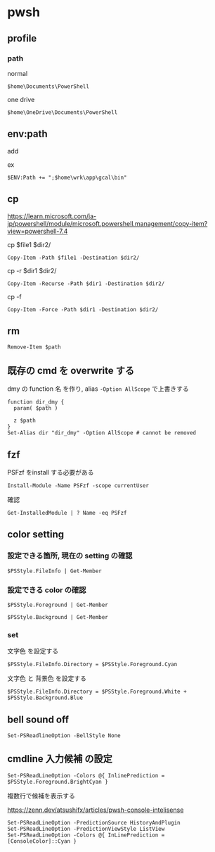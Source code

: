 
# pwsh


## profile

### path

normal

```
$home\Documents\PowerShell
```

one drive

```
$home\OneDrive\Documents\PowerShell
```


## env:path

add

ex

```
$ENV:Path += ";$home\wrk\app\gcal\bin"
```


## cp

https://learn.microsoft.com/ja-jp/powershell/module/microsoft.powershell.management/copy-item?view=powershell-7.4


cp $file1 $dir2/

```
Copy-Item -Path $file1 -Destination $dir2/
```

cp -r $dir1 $dir2/

```
Copy-Item -Recurse -Path $dir1 -Destination $dir2/
```

cp -f

```
Copy-Item -Force -Path $dir1 -Destination $dir2/
```


## rm

```
Remove-Item $path
```


## 既存の cmd を overwrite する

dmy の function 名 を作り, alias `-Option AllScope` で上書きする

```
function dir_dmy {
  param( $path )

  z $path
}
Set-Alias dir "dir_dmy" -Option AllScope # cannot be removed
```


## fzf

PSFzf をinstall する必要がある

```
Install-Module -Name PSFzf -scope currentUser
```

確認

```
Get-InstalledModule | ? Name -eq PSFzf
```


## color setting

### 設定できる箇所, 現在の setting の確認

```
$PSStyle.FileInfo | Get-Member
```


### 設定できる color の確認

```
$PSStyle.Foreground | Get-Member
```

```
$PSStyle.Background | Get-Member
```


### set

文字色 を設定する

```
$PSStyle.FileInfo.Directory = $PSStyle.Foreground.Cyan
```

文字色 と 背景色 を設定する

```
$PSStyle.FileInfo.Directory = $PSStyle.Foreground.White + $PSStyle.Background.Blue
```


## bell sound off

```
Set-PSReadlineOption -BellStyle None
```

## cmdline 入力候補 の設定

```
Set-PSReadLineOption -Colors @{ InlinePrediction = $PSStyle.Foreground.BrightCyan }
```

複数行で候補を表示する

https://zenn.dev/atsushifx/articles/pwsh-console-intelisense

```
Set-PSReadLineOption -PredictionSource HistoryAndPlugin
Set-PSReadLineOption -PredictionViewStyle ListView
Set-PSReadLineOption -Colors @{ InLinePrediction = [ConsoleColor]::Cyan }
```




